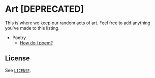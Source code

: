 # Art [DEPRECATED]

This is where we keep our random acts of art. Feel free to add anything you've
made to this listing.

- Poetry
  - [How do I poem?](how_do_i_poem.md)

## License

See [`LICENSE`](LICENSE).
